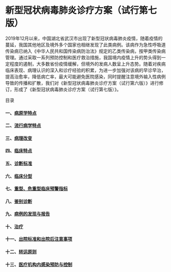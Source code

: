 # 新型冠状病毒肺炎诊疗方案（试行第七版）

2019年12月以来，中国湖北省武汉市出现了新型冠状病毒肺炎疫情，随着疫情的蔓延，我国其他地区及境外多个国家也相继发现了此类病例。该病作为急性呼吸道传染病已纳入《中华人民共和国传染病防治法》规定的乙类传染病，按甲类传染病管理。通过采取一系列预防控制和医疗救治措施，我国境内疫情上升的势头得到一定程度的遏制，大多数省份疫情缓解，但境外的发病人数呈上升态势。随着对疾病临床表现、病理认识的深入和诊疗经验的积累，为进一步加强对该病的早诊早治，提高治愈率，降低病亡率，最大可能避免医院感染，同时提醒注意境外输入性病例导致的传播和扩散，我们对《新型冠状病毒肺炎诊疗方案（试行第六版）》进行修订，形成了《新型冠状病毒肺炎诊疗方案（试行第七版）》。

目录
#### 一、[病原学特点](./1.md)
#### 二、[流行病学特点](./2.md)
#### 三、[病理改变](./3.md)
#### 四、[临床特点](./4.md)
#### 五、[诊断标准](./5.md)
#### 六、[临床分型](./6.md)
#### 七、[重型、危重型临床预警指标](./7.md)
#### 八、[鉴别诊断](./8.md)
#### 九、[病例的发现与报告](./9.md)
#### 十、[治疗](./10.md)
#### 十一、[出院标准和出院后注意事项](./11.md)
#### 十二、[转运原则](./12.md)
#### 十三、[医疗机构内感染预防与控制](./13.md)
